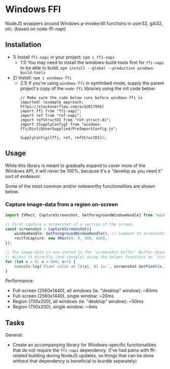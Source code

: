 # Windows FFI

NodeJS wrappers around Windows p-invoke/dll functions in user32, gdi32, etc. (based on node-ffi-napi)

## Installation

* 1\) Install `ffi-napi` in your project: `npm i ffi-napi`
	* 1.1\) You may need to install the windows-build-tools first for `ffi-napi` to be able to build: `npm install --global --production windows-build-tools`
* 2\) Install: `npm i windows-ffi`
	* 2.1\) If you're using `windows-ffi` in symlinked mode, supply the parent project's copy of the `node-ffi` libraries using the init code below:
		```
		// Make sure the code below runs before windows-ffi is imported! (example approach: https://stackoverflow.com/a/42817956)
		import ffi from "ffi-napi";
		import ref from "ref-napi";
		import refStructDI from "ref-struct-di";
		import {SupplyConfig} from "windows-ffi/Dist/@UserSupplied/PreImportConfig.js";

		SupplyConfig({ffi, ref, refStructDI});
		```

## Usage

While this library is meant to gradually expand to cover more of the Windows API, it will never be 100%, because it's a "develop as you need it" sort of endeavor.

Some of the most common and/or noteworthy functionalities are shown below.

### Capture image-data from a region on-screen

```typescript
import {VRect, CaptureScreenshot, GetForegroundWindowHandle} from "windows-ffi";

// First capture a screenshot of a section of the screen.
const screenshot = CaptureScreenshot({
	windowHandle: GetForegroundWindowHandle(), // comment to screenshot all windows
	rectToCapture: new VRect(0, 0, 800, 600),
});

// The image-data is now stored in the `screenshot.buffer` Buffer object.
// Access it directly (and cheaply) using the helper functions on `screenshot`.
for (let x = 0; x < 800; x++) {
	console.log(`Pixel color at [${x}, 0] is:`, screenshot.GetPixel(x, 0).ToHex_RGB());
}
```

Performance:
* Full-screen (2560x1440), all windows (ie. "desktop" window): ~80ms
* Full-screen (2560x1440), single window: ~20ms
* Region (700x200), all windows (ie. "desktop" window): ~50ms
* Region (700x200), single window: ~4ms

## Tasks

General:
* Create an accompanying library for Windows-specific functionalities that do not require the `ffi-napi` dependency. (I've had pains with ffi-related building during NodeJS updates, so things that can be done without that dependency is beneficial to bundle separately)